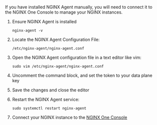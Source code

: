 If you have installed NGINX Agent manually, you will need to connect it to the
NGINX One Console to manage your NGINX instances.

1. Ensure NGINX Agent is installed

   ```shell
   nginx-agent -v
   ```

1. Locate the NGINX Agent Configuration File:

   ```shell
   /etc/nginx-agent/nginx-agent.conf
   ```

1. Open the NGINX Agent configuration file in a text editor like vim:

   ```shell
   sudo vim /etc/nginx-agent/nginx-agent.conf
   ```

1. Uncomment the command block, and set the token to your data plane key
1. Save the changes and close the editor
1. Restart the NGINX Agent service:

   ```shell
   sudo systemctl restart nginx-agent
   ```

1. Connect your NGINX instance to the [NGINX One Console](/nginx-one/how-to/nginx-configs/add-instance/#add-an-instance)